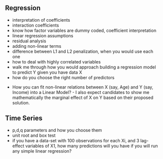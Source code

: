 ## Regression

- interpretation of coefficients
- interaction coefficients
- know how factor variables are dummy coded, coefficient interpretation
- linear regression assumptions
- residual analysis
- adding non-linear terms
- difference between L1 and L2 penalization, when you would use each one
- how to deal with highly correlated variables
- walk me through how you would approach building a regression model to predict Y given you have data X
- how do you choose the right number of predictors

*  How you can fit non-linear relations between X (say, Age) and Y (say, Income) into a Linear Model? - I also expect candidates to show me mathematically the marginal effect of X on Y based on their proposed solution.

## Time Series

- p,d,q parameters and how you choose them
- unit root and box test
- if you have a data-set with 100 observations for each Xi, and 3 lag-effect variables of X1, how many predictions will you have if you will run any simple linear regression?